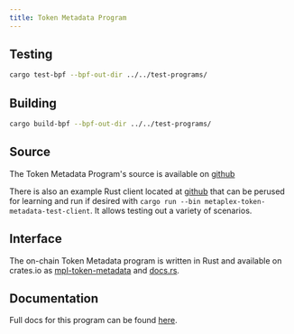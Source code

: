 ```yaml
---
title: Token Metadata Program
---
```


## Testing

```sh
cargo test-bpf --bpf-out-dir ../../test-programs/
```

## Building

```sh
cargo build-bpf --bpf-out-dir ../../test-programs/
```

## Source

The Token Metadata Program's source is available on
[github](https://github.com/metaplex-foundation/metaplex-program-library)

There is also an example Rust client located at
[github](https://github.com/metaplex-foundation/metaplex-program-library/tree/master/token-metadata/test/src/main.rs)
that can be perused for learning and run if desired with
`cargo run --bin metaplex-token-metadata-test-client`. It allows testing out a variety of scenarios.

## Interface

The on-chain Token Metadata program is written in Rust and available on crates.io as
[mpl-token-metadata](https://crates.io/crates/mpl-token-metadata) and
[docs.rs](https://docs.rs/mpl-token-metadata).

## Documentation

Full docs for this program can be found [here](https://docs.metaplex.com/programs/token-metadata/).
